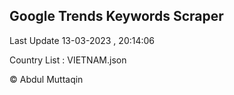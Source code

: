 

## Google Trends Keywords Scraper 
 
Last Update 13-03-2023 , 20:14:06

Country List :
VIETNAM.json



© Abdul Muttaqin 
